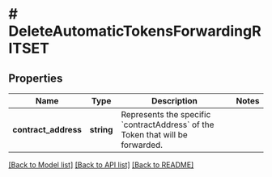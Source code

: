 # # DeleteAutomaticTokensForwardingRITSET

## Properties

Name | Type | Description | Notes
------------ | ------------- | ------------- | -------------
**contract_address** | **string** | Represents the specific &#x60;contractAddress&#x60; of the Token that will be forwarded. |

[[Back to Model list]](../../README.md#models) [[Back to API list]](../../README.md#endpoints) [[Back to README]](../../README.md)
